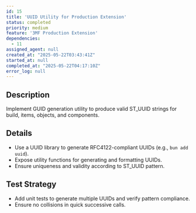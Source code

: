 ```yaml
---
id: 15
title: 'UUID Utility for Production Extension'
status: completed
priority: medium
feature: '3MF Production Extension'
dependencies:
  - 11
assigned_agent: null
created_at: "2025-05-22T03:43:41Z"
started_at: null
completed_at: "2025-05-22T04:17:10Z"
error_log: null
---
```


## Description

Implement GUID generation utility to produce valid ST_UUID strings for build, items, objects, and components.

## Details

- Use a UUID library to generate RFC4122-compliant UUIDs (e.g., `bun add uuid`).
- Expose utility functions for generating and formatting UUIDs.
- Ensure uniqueness and validity according to ST_UUID pattern.

## Test Strategy

- Add unit tests to generate multiple UUIDs and verify pattern compliance.
- Ensure no collisions in quick successive calls. 